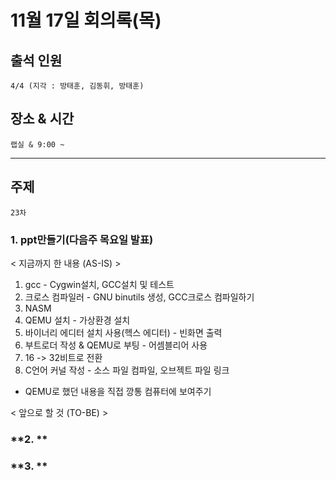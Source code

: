 # **11월 17일 회의록(목)**

## **출석 인원**
```
4/4 (지각 : 방태훈, 김동휘, 방태훈)
```

## **장소 & 시간**
```
랩실 & 9:00 ~ 
```
---
## **주제**
```
23차
```

### **1. ppt만들기(다음주 목요일 발표)**
< 지금까지 한 내용 (AS-IS) >
1. gcc - Cygwin설치, GCC설치 및 테스트
2. 크로스 컴파일러 - GNU binutils 생성, GCC크로스 컴파일하기
3. NASM
4. QEMU 설치 - 가상환경 설치
5. 바이너리 에디터 설치 사용(헥스 에디터) - 빈화면 출력
6. 부트로더 작성 & QEMU로 부팅 - 어셈블리어 사용
7. 16 -> 32비트로 전환
8. C언어 커널 작성 - 소스 파일 컴파일, 오브젝트 파일 링크

- QEMU로 했던 내용을 직접 깡통 컴퓨터에 보여주기

< 앞으로 할 것 (TO-BE) >

### **2. **


### **3. **